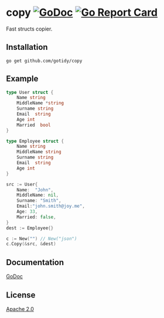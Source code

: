 # copy [![GoDoc](https://godoc.org/github.com/gotidy/copy?status.svg)](https://godoc.org/github.com/gotidy/copy) [![Go Report Card](https://goreportcard.com/badge/github.com/gotidy/copy)](https://goreportcard.com/report/github.com/gotidy/copy)

Fast structs copier.

## Installation

`go get github.com/gotidy/copy`

## Example

```go
type User struct {
    Name string
    MiddleName *string
    Surname string
    Email  string
    Age int
    Married  bool
}

type Employee struct {
    Name string
    MiddleName string
    Surname string
    Email  string
    Age int
}

src := User{
    Name:  "John",
    MiddleName: nil,
    Surname: "Smith",
    Email:"john.smith@joy.me",
    Age: 33,
    Married: false,
}
dest := Employee{}

c := New("") // New("json")
c.Copy(&src, &dest)
```

## Documentation

[GoDoc](http://godoc.org/github.com/gotidy/copy)

## License

[Apache 2.0](https://github.com/gotidy/copy/blob/master/LICENSE)
